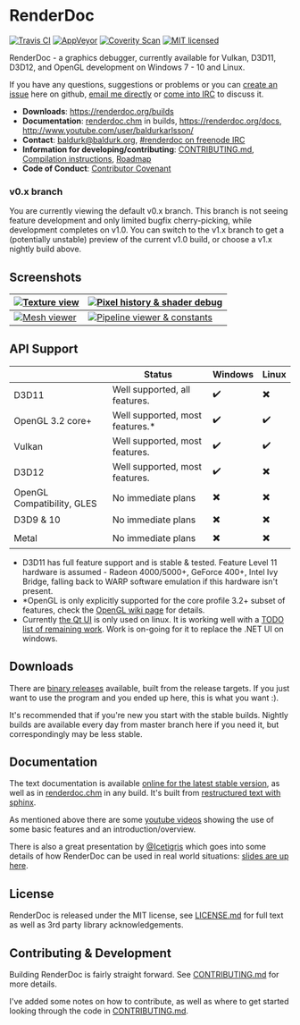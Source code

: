 RenderDoc
==============

[![Travis CI](https://travis-ci.org/baldurk/renderdoc.svg?branch=master)](https://travis-ci.org/baldurk/renderdoc)
[![AppVeyor](https://ci.appveyor.com/api/projects/status/x46lrnvdy29ysgqp?svg=true)](https://ci.appveyor.com/project/baldurk/renderdoc)
[![Coverity Scan](https://scan.coverity.com/projects/8525/badge.svg)](https://scan.coverity.com/projects/baldurk-renderdoc)
[![MIT licensed](https://img.shields.io/badge/license-MIT-blue.svg)](LICENSE.md)

RenderDoc - a graphics debugger, currently available for Vulkan, D3D11, D3D12, and OpenGL development on Windows 7 - 10 and Linux.

If you have any questions, suggestions or problems or you can [create an issue](https://github.com/baldurk/renderdoc/issues/new) here on github, [email me directly](mailto:baldurk@baldurk.org) or [come into IRC](https://kiwiirc.com/client/irc.freenode.net/#renderdoc) to discuss it.

* **Downloads**: https://renderdoc.org/builds
* **Documentation**: [renderdoc.chm](https://renderdoc.org/docs/renderdoc.chm) in builds, https://renderdoc.org/docs, http://www.youtube.com/user/baldurkarlsson/
* **Contact**: [baldurk@baldurk.org](mailto:baldurk@baldurk.org), [#renderdoc on freenode IRC](https://kiwiirc.com/client/irc.freenode.net/#renderdoc)
* **Information for developing/contributing**: [CONTRIBUTING.md](CONTRIBUTING.md), [Compilation instructions](CONTRIBUTING.md#compiling), [Roadmap](https://github.com/baldurk/renderdoc/wiki/Roadmap)
* **Code of Conduct**: [Contributor Covenant](CODE_OF_CONDUCT.md)

### v0.x branch

You are currently viewing the default v0.x branch. This branch is not seeing feature development and only limited bugfix cherry-picking, while development completes on v1.0. You can switch to the v1.x branch to get a (potentially unstable) preview of the current v1.0 build, or choose a v1.x nightly build above.

Screenshots
--------------

| [ ![Texture view](https://renderdoc.org/fp/ts_screen1.jpg) ](https://renderdoc.org/fp/screen1.jpg) | [ ![Pixel history & shader debug](https://renderdoc.org/fp/ts_screen2.jpg) ](https://renderdoc.org/fp/screen2.png) |
| --- | --- |
| [ ![Mesh viewer](https://renderdoc.org/fp/ts_screen3.jpg) ](https://renderdoc.org/fp/screen3.png) | [ ![Pipeline viewer & constants](https://renderdoc.org/fp/ts_screen4.jpg) ](https://renderdoc.org/fp/screen4.png) |

API Support
--------------

|                            | Status                           | Windows                  | Linux                    |
| -------------------------- | -------------------------------- | ------------------------ | ------------------------ |
| D3D11                      | Well supported, all features.    | :heavy_check_mark:       | :heavy_multiplication_x: |
| OpenGL 3.2 core+           | Well supported, most features.\* | :heavy_check_mark:       | :heavy_check_mark:       |
| Vulkan                     | Well supported, most features.   | :heavy_check_mark:       | :heavy_check_mark:       |
| D3D12                      | Well supported, most features.   | :heavy_check_mark:       | :heavy_multiplication_x: |
| OpenGL Compatibility, GLES | No immediate plans               | :heavy_multiplication_x: | :heavy_multiplication_x: |
| D3D9 & 10                  | No immediate plans               | :heavy_multiplication_x: | :heavy_multiplication_x: |
| Metal                      | No immediate plans               | :heavy_multiplication_x: | :heavy_multiplication_x: |

* D3D11 has full feature support and is stable & tested. Feature Level 11 hardware is assumed - Radeon 4000/5000+, GeForce 400+, Intel Ivy Bridge, falling back to WARP software emulation if this hardware isn't present.
* \*OpenGL is only explicitly supported for the core profile 3.2+ subset of features, check the [OpenGL wiki page](https://github.com/baldurk/renderdoc/wiki/OpenGL) for details.
* Currently [the Qt UI](qrenderdoc) is only used on linux. It is working well with a [TODO list of remaining work](https://github.com/baldurk/renderdoc/issues/494). Work is on-going for it to replace the .NET UI on windows.

Downloads
--------------

There are [binary releases](https://renderdoc.org/builds) available, built from the release targets. If you just want to use the program and you ended up here, this is what you want :).

It's recommended that if you're new you start with the stable builds. Nightly builds are available every day from master branch here if you need it, but correspondingly may be less stable.

Documentation
--------------

The text documentation is available [online for the latest stable version](https://renderdoc.org/docs/), as well as in [renderdoc.chm](https://renderdoc.org/docs/renderdoc.chm) in any build. It's built from [restructured text with sphinx](docs).

As mentioned above there are some [youtube videos](http://www.youtube.com/user/baldurkarlsson/) showing the use of some basic features and an introduction/overview.

There is also a great presentation by [@Icetigris](https://twitter.com/Icetigris) which goes into some details of how RenderDoc can be used in real world situations: [slides are up here](https://docs.google.com/presentation/d/1LQUMIld4SGoQVthnhT1scoA3k4Sg0as14G4NeSiSgFU/edit#slide=id.p).

License
--------------

RenderDoc is released under the MIT license, see [LICENSE.md](LICENSE.md) for full text as well as 3rd party library acknowledgements.

Contributing & Development
--------------

Building RenderDoc is fairly straight forward. See [CONTRIBUTING.md](CONTRIBUTING.md#compiling) for more details.

I've added some notes on how to contribute, as well as where to get started looking through the code in [CONTRIBUTING.md](CONTRIBUTING.md).

